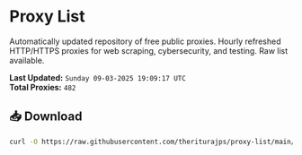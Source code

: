 # Proxy List

Automatically updated repository of free public proxies. Hourly refreshed HTTP/HTTPS proxies for web scraping, cybersecurity, and testing. Raw list available.

**Last Updated:** `Sunday 09-03-2025 19:09:17 UTC`  
**Total Proxies:** `482`

## 📥 Download
```bash
curl -O https://raw.githubusercontent.com/theriturajps/proxy-list/main/proxies.txt
